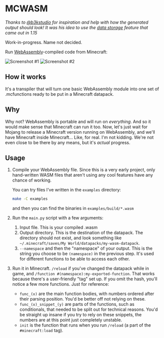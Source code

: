 # MCWASM

*Thanks to [@b3kstudio](https://gitlab.com/b3kstudio) for inspiration and help
with how the generated output should look! It was his idea to use the [data
storage](https://minecraft.gamepedia.com/Commands/data#Storage) feature that
came out in 1.15*

Work-in-progress. Name not decided.

Run [WebAssembly](https://webassembly.org/)-compiled code from Minecraft:

![Screenshot #1](images/screenshot_1.png)
![Screenshot #2](images/screenshot_2.png)

## How it works

It's a transpiler that will turn one basic WebAssembly module into one set of
.mcfunctions ready to be put in a Minecraft datapack.

## Why

Why not? WebAssembly is portable and will run on *everything*. And so it would
make sense that Minecraft can run it too. Now, let's just wait for Mojang to
release a Minecraft version running on WebAssembly, and we'll have Minecraft
inside Minecraft... Like, for real. I'm not kidding. We're not even close to be
there by any means, but it's *actual* progress.

## Usage

1. Compile your WebAssembly file. Since this is a very early project, only
   hand-written WASM files that aren't using any cool features have any chance
   of working.

   You can try files I've written in the `examples` directory:

   ```sh
   make -C examples
   ```

   and then you can find the binaries in `examples/build/*.wasm`

1. Run the `main.py` script with a few arguments:
   1. Input file. This is your compiled .wasm
   1. Output directory. This is the destination of the datapack. The directory
      should not exist, and look something like `~/.minecraft/saves/My
      World/datapacks/my-wasm-datapack`.
   1. `--namespace` and then the "namespace" of your output. This is the string
      you choose to be `(namespace)` in the previous step. It's used for
      different functions to be able to access each other.

1. Run it in Minecraft. `/reload` if you've changed the datapack while in game,
   and `/function #(namespace):my-exported-function`. That works because
   there's a user-friendly "tag" set up. If you omit the hash, you'll notice a
   few more functions. Just for reference:
   - `func_(x)` are the main function bodies, with numbers ordered after their
     parsing position. You'd be better off not relying on these.
   - `func_(x)_snippet_(y)` are parts of the functions, such as conditionals,
     that needed to be split out for technical reasons. You'd be straight up
     insane if you try to rely on these snippets, the numbers are at this point
     just completely unstable.
   - `init` is the function that runs when you run `/reload` (a part of the
     `#minecraft:load` tag).
